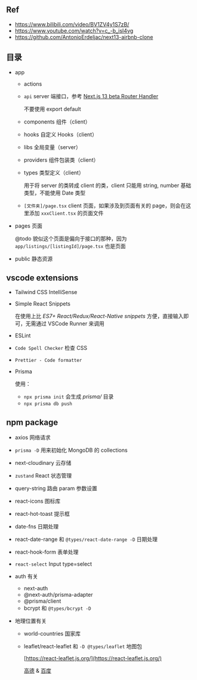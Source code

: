 ## Ref
- https://www.bilibili.com/video/BV1ZV4y1S7zB/
- https://www.youtube.com/watch?v=c_-b_isI4vg
- https://github.com/AntonioErdeljac/next13-airbnb-clone

## 目录
- app
  - actions
  - `api` server 端接口，参考 [Next.js 13 beta Router Handler](https://beta.nextjs.org/docs/routing/route-handlers)

    不要使用 export default
  - components 组件（client）
  - hooks 自定义 Hooks（client）
  - libs 全局变量（server）
  - providers 组件包装类（client）
  - types 类型定义（client）
    
    用于将 server 的类转成 client 的类，client 只能用 string, number 基础类型，不能使用 Date 类型
  - `[文件夹]/page.tsx` client 页面，如果涉及到页面有关的 page，则会在这里添加 `xxxClient.tsx` 的页面文件
- pages 页面 

  @todo 貌似这个页面是偏向于接口的那种，因为 `app/listings/[listingId]/page.tsx` 也是页面
- public 静态资源

## vscode extensions
- Tailwind CSS IntelliSense
- Simple React Snippets

  在使用上比 *ES7+ React/Redux/React-Native snippets* 方便，直接输入即可，无需通过 VSCode Runner 来调用
- ESLint
- `Code Spell Checker` 检查 CSS
- `Prettier - Code formatter`
- Prisma
  
  使用：
  - `npx prisma init` 会生成 *prisma/* 目录
  - `npx prisma db push`

## npm package
- axios 网络请求
- `prisma -D` 用来初始化 MongoDB 的 collections

- next-cloudinary 云存储


- `zustand` React 状态管理
- query-string 路由 param 参数设置

- react-icons 图标库
- react-hot-toast 提示框
- date-fns 日期处理
- react-date-range 和 `@types/react-date-range -D` 日期处理

- react-hook-form 表单处理
- `react-select` Input type=select

- auth 有关
  - next-auth
  - @next-auth/prisma-adapter
  - @prisma/client
  - bcrypt 和 `@types/bcrypt -D`

- 地理位置有关
  - world-countries 国家库
  - leaflet/react-leaflet 和 `-D @types/leaflet` 地图包

    [https://react-leaflet.js.org/](https://react-leaflet.js.org/)

    [高德](https://uiwjs.github.io/react-amap/) & [百度](https://uiwjs.github.io/react-baidu-map/)